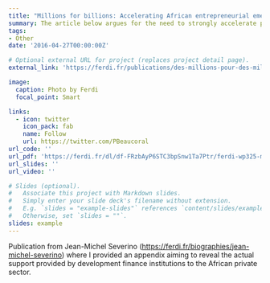 ```yaml
---
title: "Millions for billions: Accelerating African entrepreneurial emergence for accelerated, sustainable and job-rich growth"
summary: The article below argues for the need to strongly accelerate public involvement in support of entrepreneurial emergence in poor and fragile countries. After mentioning the economic and employment issue, it explains how this priority has long disappeared from the international agenda as well as from domestic public policies, particularly in Africa. Efforts to promote the private sector have in practice focused on foreign direct investment and the largest companies. Middle- and emerging income countries, and a limited number of sectors and financial instruments, such as debt, have been valued. The article evokes the gradual change of perception on this subject from the beginning of the century and the emergence of new so- called impact actors focused particularly on SMEs in poor countries, accompanied by some public private sector financing institutions (DFIs), development agencies or foundations..
tags:
- Other
date: '2016-04-27T00:00:00Z'

# Optional external URL for project (replaces project detail page).
external_link: 'https://ferdi.fr/publications/des-millions-pour-des-milliards-accelerer-l-emergence-entrepreneuriale-africaine-pour-une-croissance-acceleree-durable-et-riche-en-emplois'

image:
  caption: Photo by Ferdi
  focal_point: Smart

links:
  - icon: twitter
    icon_pack: fab
    name: Follow
    url: https://twitter.com/PBeaucoral
url_code: ''
url_pdf: 'https://ferdi.fr/dl/df-FRzbAyP6STC3bpSnw1Ta7Ptr/ferdi-wp325-millions-for-billions-accelerating-african-entrepreneurial.pdf'
url_slides: ''
url_video: ''

# Slides (optional).
#   Associate this project with Markdown slides.
#   Simply enter your slide deck's filename without extension.
#   E.g. `slides = "example-slides"` references `content/slides/example-slides.md`.
#   Otherwise, set `slides = ""`.
slides: example
---
```

Publication from Jean-Michel Severino (https://ferdi.fr/biographies/jean-michel-severino) where I provided an appendix aiming to reveal the actual support provided by development finance institutions to the African private sector.
